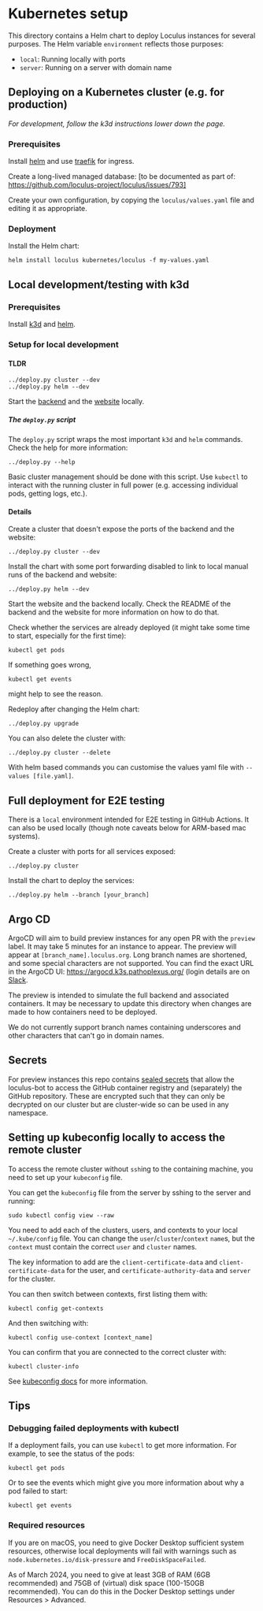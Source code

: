 # Kubernetes setup

This directory contains a Helm chart to deploy Loculus instances for several purposes.
The Helm variable `environment` reflects those purposes:

- `local`: Running locally with ports
- `server`: Running on a server with domain name

## Deploying on a Kubernetes cluster (e.g. for production)

_For development, follow the k3d instructions lower down the page._

### Prerequisites

Install [helm](https://helm.sh/) and use [traefik](https://traefik.io/traefik/) for ingress.

Create a long-lived managed database: [to be documented as part of: https://github.com/loculus-project/loculus/issues/793]

Create your own configuration, by copying the `loculus/values.yaml` file and editing it as appropriate.

### Deployment

Install the Helm chart:

```shell
helm install loculus kubernetes/loculus -f my-values.yaml
```

## Local development/testing with k3d

### Prerequisites

Install [k3d](https://k3d.io/v5.6.0/) and [helm](https://helm.sh/).

### Setup for local development

#### TLDR

```shell
../deploy.py cluster --dev
../deploy.py helm --dev
```

Start the [backend](/backend/README.md) and the [website](/website/README.md) locally.

##### The `deploy.py` script

The `deploy.py` script wraps the most important `k3d` and `helm` commands.
Check the help for more information:

```shell
../deploy.py --help
```

Basic cluster management should be done with this script.
Use `kubectl` to interact with the running cluster in full power (e.g. accessing individual pods, getting logs, etc.).

#### Details

Create a cluster that doesn't expose the ports of the backend and the website:

```shell
../deploy.py cluster --dev
```

Install the chart with some port forwarding disabled to link to local manual runs of the backend and website:

```shell
../deploy.py helm --dev
```

Start the website and the backend locally.
Check the README of the backend and the website for more information on how to do that.

Check whether the services are already deployed (it might take some time to start, especially for the first time):

```shell
kubectl get pods
```

If something goes wrong,

```shell
kubectl get events
```

might help to see the reason.

Redeploy after changing the Helm chart:

```shell
../deploy.py upgrade
```

You can also delete the cluster with:

```shell
../deploy.py cluster --delete
```

With helm based commands you can customise the values yaml file with `--values [file.yaml]`.

## Full deployment for E2E testing

There is a `local` environment intended for E2E testing in GitHub Actions.
It can also be used locally (though note caveats below for ARM-based mac systems).

Create a cluster with ports for all services exposed:

```shell
../deploy.py cluster
```

Install the chart to deploy the services:

```shell
../deploy.py helm --branch [your_branch]
```

## Argo CD

ArgoCD will aim to build preview instances for any open PR with the `preview` label. It may take 5 minutes for an instance to appear. The preview will appear at `[branch_name].loculus.org`. Long branch names are shortened, and some special characters are not supported. You can find the exact URL in the ArgoCD UI: https://argocd.k3s.pathoplexus.org/ (login details are on [Slack](https://loculus.slack.com/archives/C05G172HL6L/p1698940904615039).

The preview is intended to simulate the full backend and associated containers. It may be necessary to update this directory when changes are made to how containers need to be deployed.

We do not currently support branch names containing underscores and other characters that can't go in domain names.

## Secrets

For preview instances this repo contains [sealed secrets](https://sealed-secrets.netlify.app/) that allow the loculus-bot to access the GitHub container registry and (separately) the GitHub repository. These are encrypted such that they can only be decrypted on our cluster but are cluster-wide so can be used in any namespace.

## Setting up kubeconfig locally to access the remote cluster

To access the remote cluster without `ssh`ing to the containing machine, you need to set up your `kubeconfig` file.

You can get the `kubeconfig` file from the server by sshing to the server and running:

```shell
sudo kubectl config view --raw
```

You need to add each of the clusters, users, and contexts to your local `~/.kube/config` file. You can change the `user`/`cluster`/`context` `name`s, but the `context` must contain the correct `user` and `cluster` names.

The key information to add are the `client-certificate-data` and `client-certificate-data` for the user, and `certificate-authority-data` and `server` for the cluster.

You can then switch between contexts, first listing them with:

```shell
kubectl config get-contexts
```

And then switching with:

```shell
kubectl config use-context [context_name]
```

You can confirm that you are connected to the correct cluster with:

```shell
kubectl cluster-info
```

See [kubeconfig docs](https://kubernetes.io/docs/concepts/configuration/organize-cluster-access-kubeconfig/) for more information.

## Tips

### Debugging failed deployments with kubectl

If a deployment fails, you can use `kubectl` to get more information. For example, to see the status of the pods:

```shell
kubectl get pods
```

Or to see the events which might give you more information about why a pod failed to start:

```shell
kubectl get events
```

### Required resources

If you are on macOS, you need to give Docker Desktop sufficient system resources, otherwise local deployments will fail with warnings such as `node.kubernetes.io/disk-pressure` and `FreeDiskSpaceFailed`.

As of March 2024, you need to give at least 3GB of RAM (6GB recommended) and 75GB of (virtual) disk space (100-150GB recommended). You can do this in the Docker Desktop settings under Resources > Advanced.
